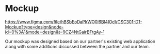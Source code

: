 # Mockup
https://www.figma.com/file/hBSbEoDaPkWO0I6Bl4IOdI/CSC301-D1-Mockup?type=design&node-id=0%3A1&mode=design&t=9CZ4NtGairBFtgAy-1

Our mockup was designed based on our partner's existing web application along with some additions discussed between the partner and our team.